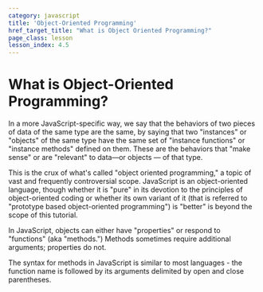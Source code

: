 ```yaml
---
category: javascript
title: 'Object-Oriented Programming'
href_target_title: "What is Object Oriented Programming?"
page_class: lesson
lesson_index: 4.5
---
```


# What is Object-Oriented Programming?

In a more JavaScript-specific way, we say that the behaviors of two pieces of data of the same type are the same, by
saying that two "instances" or "objects" of the same type have the same set of "instance functions" or "instance
methods" defined on them. These are the behaviors that "make sense" or are "relevant" to data&mdash;or objects &mdash;
of that type.

This is the crux of what's called "object oriented programming," a topic of vast and frequently controversial
scope. JavaScript is an object-oriented language, though whether it is "pure" in its devotion to the principles of
object-oriented coding or whether its own variant of it (that is referred to "prototype based
object-oriented programming") is "better" is beyond the scope of this tutorial.

In JavaScript, objects can either have "properties" or respond to "functions" (aka "methods.") Methods sometimes require
additional arguments; properties do not.

The syntax for methods in JavaScript is similar to most languages - the function name is followed by its arguments
delimited by open and close parentheses.

